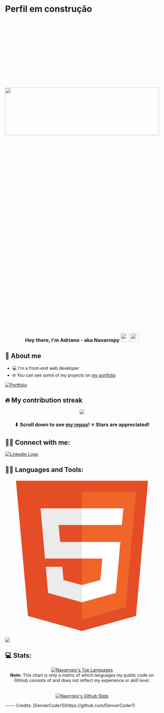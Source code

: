 <h1>Perfil em construção</h1>
<br />
<br />
<br />
<br />
<br />
<br />
<br />
<br />
<br />
<br />
<br />
<br />
<br />
<a href="#" align="center"><img align="center" width="100%" height="20%" src="https://i.imgur.com/U45d5De.png" height="175px"/></a>

<h3 align="center">Hey there, I'm Adriano - aka Navarropy <img src="https://media.giphy.com/media/hvRJCLFzcasrR4ia7z/giphy.gif" width="28"> <img src="https://emojis.slackmojis.com/emojis/images/1531849430/4246/blob-sunglasses.gif?1531849430" width="28"/></h3>

## 📖 About me

* 💻 I'm a front-end web developer
* 🌐 You can see some of my projects on [my portfolio](https://navarropy-portfolio.netlify.app/)

<p align="left">
  <a href="https://freshidea.com/jonah/"><img alt="Portfolio" title="Portfolio" src="https://img.shields.io/badge/-Portfolio-000000?style=for-the-badge&logo=koding&logoColor=white"/></a>
</p>

## 🔥 My contribution streak

<p align="center">
  <a href="https://github.com/Navarropy/github-readme-streak-stats">
    <img src="https://github-readme-streak-stats.herokuapp.com/?user=Navarropy#version3"/>
  </a>
</p>

<h3 align="center">⬇ Scroll down to see <a href="https://github.com/Navarropy?tab=repositories">my repos</a>! ⭐ Stars are appreciated!</h3>

## 🙋‍♂️ Connect with me:

<p align="left">
  <a href="https://linkedin.com/in/adrianonavarro"><img alt="Linkedin Logo" title="Linkedin" src="https://img.shields.io/badge/LinkedIn-0077B5?style=for-the-badge&logo=linkedin&logoColor=white"/></a>
</p>

## 👨‍💻 Languages and Tools:

<svg xmlns="http://www.w3.org/2000/svg" viewBox="0 0 128 128"><path fill="#E44D26" d="M19.037 113.876L9.032 1.661h109.936l-10.016 112.198-45.019 12.48z"/><path fill="#F16529" d="M64 116.8l36.378-10.086 8.559-95.878H64z"/><path fill="#EBEBEB" d="M64 52.455H45.788L44.53 38.361H64V24.599H29.489l.33 3.692 3.382 37.927H64zm0 35.743l-.061.017-15.327-4.14-.979-10.975H33.816l1.928 21.609 28.193 7.826.063-.017z"/><path fill="#fff" d="M63.952 52.455v13.763h16.947l-1.597 17.849-15.35 4.143v14.319l28.215-7.82.207-2.325 3.234-36.233.335-3.696h-3.708zm0-27.856v13.762h33.244l.276-3.092.628-6.978.329-3.692z"/></svg>

[<img src="https://img.shields.io/badge/-Subscribe-red?style=for-the-badge&logo=youtube&logoColor=white"/>](https://www.youtube.com/c/DevProTips?sub_confirmation=1)

## 💻 Stats:
<p align="center">
  <a href="https://github.com/nvarropy/github-readme-stats"><img alt="Navarropy's Top Languages" src="https://github-readme-stats.vercel.app/api/top-langs/?username=Navarropy&langs_count=10&layout=compact#" /></a><br />
  <b>Note:</b> This chart is only a metric of which languages my public code on GitHub consists of and does not reflect my experience or skill level.
  <br />
  <br />
  <br />
  <a href="https://github.com/navarropy/github-readme-stats"><img alt="Navrropy's Github Stats" src="https://github-readme-stats.vercel.app/api?username=Navarropy&show_icons=true&count_private=true&hide=" /></a>
</p>
-----
Credits: [DenverCoder1](https://github.com/DenverCoder1)
